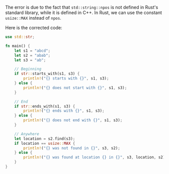 The error is due to the fact that `std::string::npos` is not defined in Rust's standard library, while it is defined in C++. In Rust, we can use the constant `usize::MAX` instead of `npos`.

Here is the corrected code:
```rs
use std::str;

fn main() {
    let s1 = "abcd";
    let s2 = "abab";
    let s3 = "ab";

    // Beginning
    if str::starts_with(s1, s3) {
        println!("{} starts with {}", s1, s3);
    } else {
        println!("{} does not start with {}", s1, s3);
    }

    // End
    if str::ends_with(s1, s3) {
        println!("{} ends with {}", s1, s3);
    } else {
        println!("{} does not end with {}", s1, s3);
    }

    // Anywhere
    let location = s2.find(s3);
    if location == usize::MAX {
        println!("{} was not found in {}", s3, s2);
    } else {
        println!("{} was found at location {} in {}", s3, location, s2);
    }
}
```
